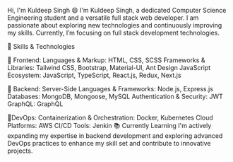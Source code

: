 Hi, I'm Kuldeep Singh 😄
I'm Kuldeep Singh, a dedicated Computer Science Engineering student and a versatile full stack web developer. I am passionate about exploring new technologies and continuously improving my skills. Currently, I’m focusing on full stack development technologies.

💞️  Skills & Technologies

👀 Frontend:
Languages & Markup: HTML, CSS, SCSS
Frameworks & Libraries: Tailwind CSS, Bootstrap, Material-UI, Ant Design
JavaScript Ecosystem: JavaScript, TypeScript, React.js, Redux, Next.js

👀 Backend:
Server-Side Languages & Frameworks: Node.js, Express.js
Databases: MongoDB, Mongoose, MySQL
Authentication & Security: JWT
GraphQL: GraphQL

👀DevOps:
Containerization & Orchestration: Docker, Kubernetes
Cloud Platforms: AWS
CI/CD Tools: Jenkin
📚 Currently Learning
I'm actively expanding my expertise in backend development and exploring advanced DevOps practices to enhance my skill set and contribute to innovative projects.
